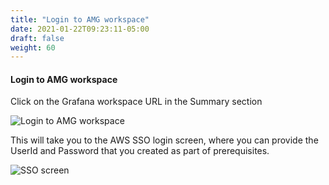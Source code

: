 ```yaml
---
title: "Login to AMG workspace"
date: 2021-01-22T09:23:11-05:00
draft: false
weight: 60
---
```


#### Login to AMG workspace

Click on the Grafana workspace URL in the Summary section

![Login to AMG workspace](/images/amg/amg6.png)

This will take you to the AWS SSO login screen, where you can provide the UserId and Password that you created as part of prerequisites.


![SSO screen](/images/amg/amg7.png)
